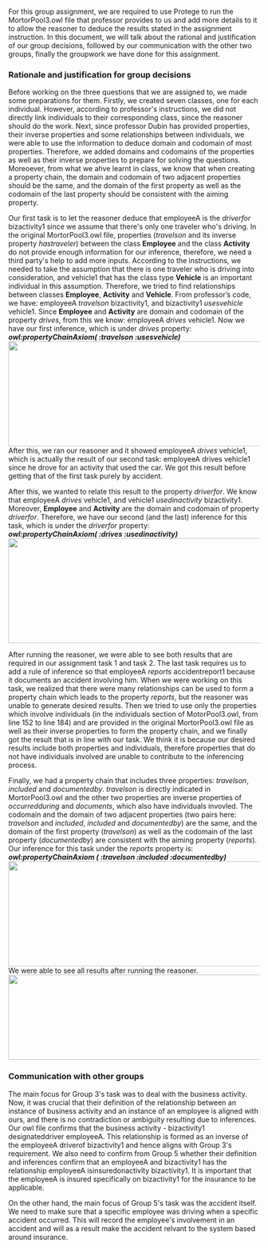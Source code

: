 For this group assignment, we are required to use Protege to run the MortorPool3.owl file that professor provides to us and add more details to it to allow the reasoner to deduce the results stated in the assignment instruction. In this document, we will talk about the rational and justification of our group decisions, followed by our communication with the other two groups, finally the groupwork we have done for this assignment.
### Rationale and justification for group decisions ###
Before working on the three questions that we are assigned to, we made some preparations for them. Firstly, we created seven classes, one for each individual. However, according to professor's instructions, we did not directly link individuals to their corresponding class, since the reasoner should do the work. Next, since professor Dubin has provided properties, their inverse properties and some relationships between individuals, we were able to use the information to deduce domain and codomain of most properties. Therefore, we added domains and codomains of the properties as well as their inverse properties to prepare for solving the questions. Moreoever, from what we ahve learnt in class, we know that when creating a property chain, the domain and codomain of two adjacent properties should be the same, and the domain of the first property as well as the codomain of the last property should be consistent with the aiming property.  

Our first task is to let the reasoner deduce that employeeA is the *driverfor* bizactivity1 since we assume that there's only one traveler who's driving. In the original MortorPool3.owl file, properties (*travelson* and its inverse property *hastraveler*) between the class **Employee** and the class **Activity** do not provide enough information for our inference, therefore, we need a third party's help to add more inputs. According to the instructions, we needed to take the assumption that there is one traveler who is driving into consideration, and vehicle1 that has the class type **Vehicle** is an important individual in this assumption. Therefore, we tried to find relationships between classes **Employee**, **Activity** and **Vehicle**. From professor’s code, we have: employeeA *travelson* bizactivity1, and bizactivity1 *usesvehicle* vehicle1. Since **Employee** and **Activity** are domain and codomain of the property *drives*, from this we know: employeeA *drives* vehicle1. Now we have our first inference, which is under *drives* property:  
**_owl:propertyChainAxiom( :travelson :usesvehicle)_**  
<img src="https://user-images.githubusercontent.com/46877258/57256152-80de7000-701b-11e9-9566-280a3c765e75.jpg" width="760" height="210">  
After this, we ran our reasoner and it showed employeeA *drives* vehicle1, which is actually the result of our second task: employeeA drives vehicle1 since he drove for an activity that used the car. We got this result before getting that of the first task purely by accident.  
  
After this, we wanted to relate this result to the property *driverfor*. We know that employeeA *drives* vehicle1, and vehicle1 *usedinactivity* bizactivity1. Moreover, **Employee** and **Activity** are the domain and codomain of property *driverfor*. Therefore, we have our second (and the last) inference for this task, which is under the *driverfor* property:  
**_owl:propertyChainAxiom( :drives :usedinactivity)_**  
<img src="https://user-images.githubusercontent.com/46877258/57256244-b8e5b300-701b-11e9-9b49-d3eacf66936c.jpg" width="760" height="210">
   
After running the reasoner, we were able to see both results that are required in our assignment task 1 and task 2. The last task requires us to add a rule of inference so that employeeA *reports* accidentreport1 because it documents an accident involving him. When we were working on this task, we realized that there were many relationships can be used to form a property chain which leads to the property *reports*, but the reasoner was unable to generate desired results. Then we tried to use only the properties which involve individuals (in the individuals section of MotorPool3.owl, from line 152 to line 184) and are provided in the original MortorPool3.owl file as well as their inverse properties to form the property chain, and we finally got the result that is in line with our task. We think it is because our desired results include both properties and individuals, therefore properties that do not have individuals involved are unable to contribute to the inferencing process.  

Finally, we had a property chain that includes three properties: *travelson*, *included* and *documentedby*. *travelson* is directly indicated in MortorPool3.owl and the other two properties are inverse properties of *occurredduring* and *documents*, which also have individuals invovled. The codomain and the domain of two adjacent properties (two pairs here: *travelson* and *included*, *included* and *documentedby*) are the same, and the domain of the first property (*travelson*) as well as the codomain of the last property (*documentedby*) are consistent with the aiming property (*reports*). Our inference for this task under the *reports* property is:
**_owl:propertyChainAxiom ( :travelson :included :documentedby)_**  
<img src="https://user-images.githubusercontent.com/46877258/57261657-5a760000-702e-11e9-8d8a-dc8029027824.jpg" width="760" height="210">  
We were able to see all results after running the reasoner.  
<img src="https://user-images.githubusercontent.com/46877258/57261708-90b37f80-702e-11e9-9ead-e57cc59766d7.jpg" width="860" height="170"> 
### Communication with other groups ## 
The main focus for Group 3's task was to deal with the business activity. Now, it was crucial that their definition of the relationship  between an instance of business activity and an instance of an employee is aligned with ours, and there is no contradiction or ambiguity resulting due to inferences. Our owl file confirms that the business activity - bizactivity1 designateddriver employeeA. This relationship is formed as an inverse of the employeeA driverof bizactivity1 and hence aligns with Group 3's requirement. We also need to confirm from Group 5 whether their definition and inferences confirm that an employeeA and bizactivity1 has the relationship employeeA isinsuredonactivity bizactivity1. It is important that the employeeA is  insured specifically on bizactivity1 for the insurance to be applicable.

On the other hand, the main focus of Group 5's task was the accident itself. We need to make sure that a specific employee was driving when a specific accident occurred. This will record the employee's involvement in an accident and will as a result make the accident relvant to the system based around insurance.

